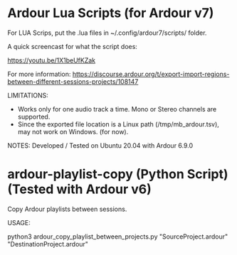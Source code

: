 
# Ardour Lua Scripts (for Ardour v7)


For LUA Scrips, put the .lua files in ~/.config/ardour7/scripts/ folder.

A quick screencast for what the script does:

https://youtu.be/1X1beUfKZak


For more information: 
https://discourse.ardour.org/t/export-import-regions-between-different-sessions-projects/108147


LIMITATIONS:

- Works only for one audio track a time. Mono or Stereo channels are supported.
- Since the exported file location is a Linux path (/tmp/mb_ardour.tsv), may not work on Windows. (for now). 

NOTES:
Developed / Tested on Ubuntu 20.04 with Ardour 6.9.0



# ardour-playlist-copy (Python Script) (Tested with Ardour v6)
Copy Ardour playlists between sessions.

USAGE:

python3 ardour_copy_playlist_between_projects.py "SourceProject.ardour" "DestinationProject.ardour"
